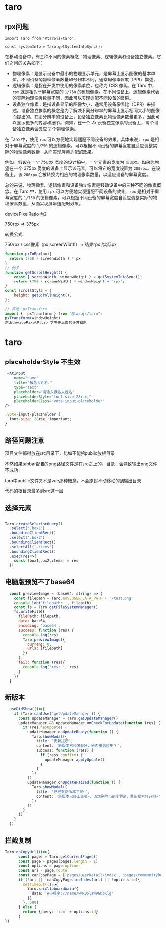 # taro

## rpx问题

```
import Taro from '@tarojs/taro';

const systemInfo = Taro.getSystemInfoSync();
```

在移动设备中，有三种不同的像素概念：物理像素、逻辑像素和设备独立像素。它们之间的关系如下：

- 物理像素：是显示设备中最小的物理显示单元，是屏幕上显示图像的基本单位。不同设备的物理像素数量和分辨率不同，通常用像素密度（PPI）描述。
- 逻辑像素：是指在开发中使用的像素单位，也称为 CSS 像素。在 Taro 中，`rpx` 就是相对于屏幕宽度的 `1/750` 的逻辑像素。在不同设备上，逻辑像素代表的实际物理像素数量不同，因此可以实现适配不同设备的效果。
- 设备独立像素：是指设备显示的图像大小，通常用设备像素比（DPR）来描述。设备独立像素的概念是为了解决不同分辨率的屏幕上显示相同大小的图像而提出的。在高分辨率的设备上，设备独立像素比物理像素数量更多，因此可以显示更多的内容和细节。例如，在一个 2x 设备独立像素的设备上，每个设备独立像素会对应 2 个物理像素。

在 Taro 中，使用 `rpx` 可以方便地实现适配不同设备的效果。具体来说，`rpx` 是相对于屏幕宽度的 `1/750` 的逻辑像素，可以根据不同设备的屏幕宽度自适应调整实际的物理像素数量，从而实现屏幕适配的效果。

例如，假设在一个 750px 宽度的设计稿中，一个元素的宽度为 100px。如果您希望在一个 375px 宽度的设备上显示该元素，可以将它的宽度设置为 `200rpx`。在设备上，该 `200rpx` 会被转换为相应的物理像素数量，以适应设备的屏幕宽度。

总的来说，物理像素、逻辑像素和设备独立像素是移动设备中的三种不同的像素概念。在 Taro 中，使用 `rpx` 可以方便地实现适配不同设备的效果，`rpx` 是相对于屏幕宽度的 `1/750` 的逻辑像素，可以根据不同设备的屏幕宽度自适应调整实际的物理像素数量，从而实现屏幕适配的效果。

devicePixelRatio 为2

750rpx => 375px

转换公式

750rpx / css像素（px screenWidth） =  结果rpx /实际px

```javascript
function pxToRpx(px){
  return (750 / screenWidth ) * px
}
// 例子
function getScrollHeight() {
    const { screenWidth, windowHeight } = getSystemInfoSync();
    return (750 / screenWidth) * windowHeight + "rpx";
}
const scrollStyle = {
    height: getScrollHeight(),
};

// 其他：pxTransform
import {  pxTransform } from "@tarojs/taro";
pxTransform(windowHeight)
乘上devicePixelRatio 才等于上面的计算结果
```

# taro

## placeholderStyle 不生效

```jsx
 <AtInput
    name="name"
    title="报名人姓名:"
    type="text"
    placeholder="请输入报名人姓名"
    placeholderStyle="font-size:28rpx;"
    placeholderClass="vote-input-placeholder"
/>

.vote-input-placeholder {
  font-size: 28rpx !important;
}

```

## 路径问题注意

项目文件都得放在src目录下，比如不能把public放根目录

不然如果tabbar配置的png路径文件是在src之上的，目录，会导致输出png文件不成功

taro中public文件夹不是vue那种概念，不会原封不动移动的到输出目录

代码的根目录最多到src这一层

## 选择元素

```js

Taro.createSelectorQuery()
  .select('.box1')
  .boundingClientRect()
  .select('.box2')
  .boundingClientRect()
  .selectAll('.items')
  .boundingClientRect()
  .exec(res=>{
    const [box1,box2,items] = res
  })

```

## 电脑版预览不了base64

```js
  const previewImage = (base64: string) => {
    const filepath = Taro.env.USER_DATA_PATH + '/test.png'
    console.log('filepath: ', filepath)
    const fs = Taro.getFileSystemManager()
    fs.writeFile({
      filePath: filepath,
      data: base64,
      encoding: 'base64',
      success: function (res) {
        console.log(res)
        Taro.previewImage({
          current: 0,
          urls: [filepath]
        })
      },
      fail: function (res){
        console.log('res: ', res)
      }
    })
  }
```

## 新版本

```ts
  useDidShow(()=>{
    if (Taro.canIUse('getUpdateManager')) {
      const updateManager = Taro.getUpdateManager()
      updateManager && updateManager.onCheckForUpdate(function (res) {
        if (res.hasUpdate) {
          updateManager.onUpdateReady(function () {
            Taro.showModal({
              title: '更新提示',
              content: '新版本已经准备好，是否重启应用？',
              success: function (ress) {
                if (ress.confirm) {
                  updateManager.applyUpdate()
                }
              }
            })
          })
          updateManager.onUpdateFailed(function () {
            Taro.showModal({
              title: '已经有新版本了哟~',
              content: '新版本已经上线啦~，请您删除当前小程序，重新搜索打开哟~'
            })
          })
        }
      })
    }
  })
```

## 拦截复制

```ts
Taro.onCopyUrl(()=>{
      const pages = Taro.getCurrentPages()
      const page = pages[pages.length - 1]
      const options = page.options
      const url = page.route
      const canCopyPage = ['pages/userDetail/index', 'pages/communityDetail/index']
      if (!url || !canCopyPage.includes(url) || !options.id){
        setTimeout(()=>{
          Taro.setClipboardData({
            data: '#小程序://name/wMR05laW9GDpKlg'
          })
        }, 500)
      } else {
        return {query: 'id=' + options.id}
      }
})
```
